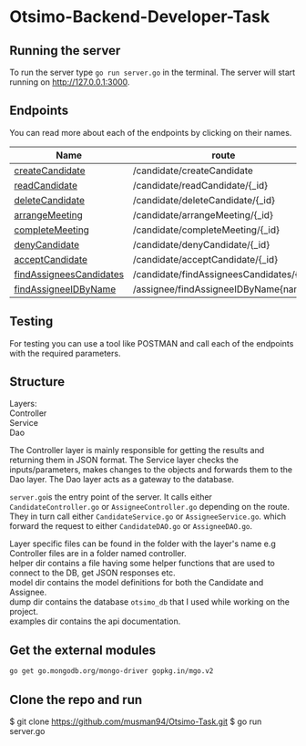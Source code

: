 # Otsimo-Backend-Developer-Task
## Running the server
To run the server type `go run server.go` in the terminal. The server will start running on http://127.0.0.1:3000. 

## Endpoints
You can read more about each of the endpoints by clicking on their names. 

|Name                                                                    |route                                    |method |                                                  
|------------------------------------------------------------------------|-----------------------------------------|-------                  
[createCandidate](examples/candidate/createCandidate.md)                 |/candidate/createCandidate               |POST   |
[readCandidate](examples/candidate/readCandidate.md)                     |/candidate/readCandidate/{_id}           |GET    |
[deleteCandidate](examples/candidate/deleteCandidate.md)                 |/candidate/deleteCandidate/{_id}         |DELETE |
[arrangeMeeting](examples/candidate/arrangeMeeting.md)                   |/candidate/arrangeMeeting/{_id}          |PUT    |
[completeMeeting](examples/candidate/completeMeeting.md)                 |/candidate/completeMeeting/{_id}         |PUT    |
[denyCandidate](examples/candidate/denyCandidate.md)                     |/candidate/denyCandidate/{_id}           |PUT    |
[acceptCandidate](examples/candidate/acceptCandidate.md)                 |/candidate/acceptCandidate/{_id}         |PUT    |
[findAssigneesCandidates](examples/candidate/findAssigneesCandidates.md) |/candidate/findAssigneesCandidates/{_id} |GET    |
[findAssigneeIDByName](examples/assignee/findAssigneeIDByName.md)        |/assignee/findAssigneeIDByName{name}     |GET    |

## Testing
For testing you can use a tool like POSTMAN and call each of the endpoints with the required parameters.  

## Structure
Layers:        
Controller   
Service   
Dao   

The Controller layer is mainly responsible for getting the results and returning them in JSON format. The Service layer checks the inputs/parameters, makes changes to the objects and forwards them to the Dao layer. The Dao layer acts as a gateway to the database.   

`server.go`is the entry point of the server. It calls either `CandidateController.go` or `AssigneeController.go` depending on the route. They in turn call either `CandidateService.go` or `AssigneeService.go`. which forward the request to either `CandidateDAO.go` or `AssigneeDAO.go`.   

Layer specific files can be found in the folder with the layer's name e.g Controller files are in a folder named controller.   
helper dir contains a file having some helper functions that are used to connect to the DB, get JSON responses etc.   
model dir contains the model definitions for both the Candidate and Assignee.   
dump dir contains the database `otsimo_db` that I used while working on the project.   
examples dir contains the api documentation.   

## Get the external modules

 ```sh
go get go.mongodb.org/mongo-driver gopkg.in/mgo.v2
```

## Clone the repo and run

$ git clone https://github.com/musman94/Otsimo-Task.git
$ go run server.go
